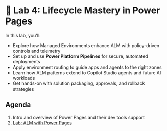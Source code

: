 # 🧪 Lab 4: Lifecycle Mastery in Power Pages

In this lab, you'll:

- Explore how Managed Environments enhance ALM with policy-driven controls and telemetry
- Set up and use **Power Platform Pipelines** for secure, automated deployments
- Apply environment routing to guide apps and agents to the right zones
- Learn how ALM patterns extend to Copilot Studio agents and future AI workloads
- Get hands-on with solution packaging, approvals, and rollback strategies

## Agenda

1. Intro and overview of Power Pages and their dev tools support
1. [Lab: ALM with Power Pages](./lab/README.md)
